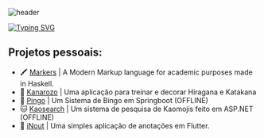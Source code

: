 ![header](https://capsule-render.vercel.app/api?type=waving&color=fb1046&height=130&section=header&fontSize=90)

[![Typing SVG](https://readme-typing-svg.demolab.com?font=Fira+Code&duration=2000&pause=1000&color=FB1046&center=false&multiline=true&repeat=false&random=false&width=500&height=100&lines=Heya!+Eu+sou+o+Miguel!;Sou+um+Desenvolvedor+Full-Stack)](https://git.io/typing-svg)

<h2 align="left">Projetos pessoais:</h2>

- 🖍️ [Markers](https://themarkersfoundation.github.io/) | A Modern Markup language for academic purposes made in Haskell.
- 🎌 [Kanarozo](https://kanarozo.onrender.com/) | Uma aplicação para treinar e decorar Hiragana e Katakana
- 🎱 [Pingo](https://pingo-for-pazetti.onrender.com/) | Um Sistema de Bingo em Springboot (OFFLINE)
- 🐱 [Kaosearch](https://kaosearch.agreeablestone-85a2b118.brazilsouth.azurecontainerapps.io/) | Um sistema de pesquisa de Kaomojis feito em ASP.NET (OFFLINE)
- 📝 [iNout](https://github.com/mirvoxtm/iNout) | Uma simples aplicação de anotações em Flutter.
